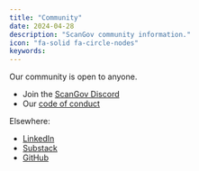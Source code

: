 ```yaml
---
title: "Community"
date: 2024-04-28
description: "ScanGov community information."
icon: "fa-solid fa-circle-nodes"
keywords: 
---
```


Our community is open to anyone.

- Join the [ScanGov Discord](https://discord.gg/EPCXEMAX5y)
- Our [code of conduct](/conduct)

Elsewhere:

- [LinkedIn](https://linkedin.com/company/scangov)
- [Substack](https://scangov.substack.com/subscribe)
- [GitHub](https://github.com/scangov)